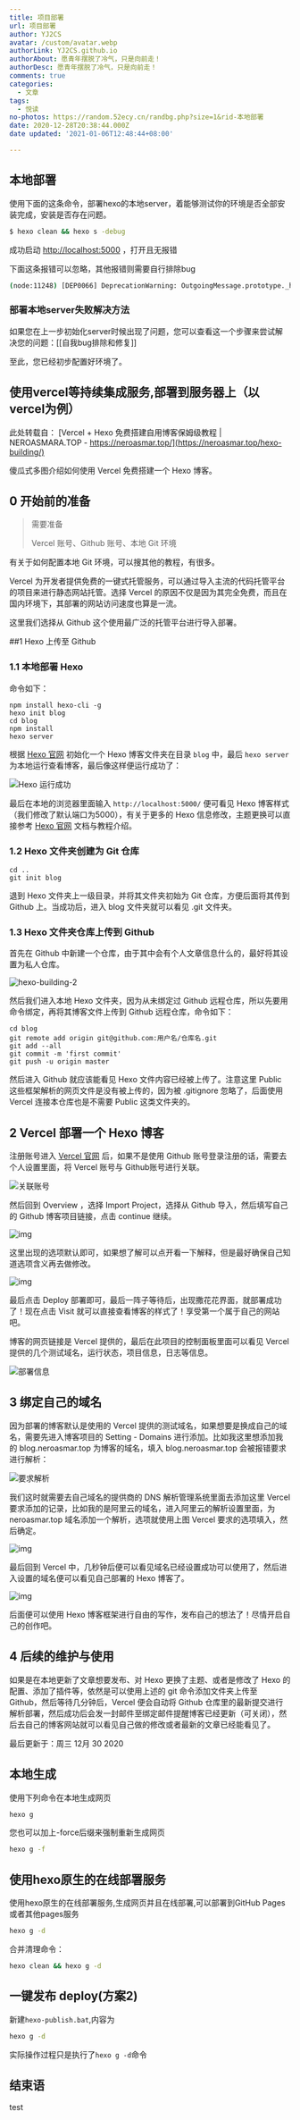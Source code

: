 ```yaml
---
title: 项目部署
url: 项目部署
author: YJ2CS
avatar: /custom/avatar.webp
authorLink: YJ2CS.github.io
authorAbout: 愿青年摆脱了冷气，只是向前走！
authorDesc: 愿青年摆脱了冷气，只是向前走！
comments: true
categories:
  - 文章
tags:
  - 悦读
no-photos: https://random.52ecy.cn/randbg.php?size=1&rid-本地部署
date: 2020-12-28T20:38:44.000Z
date updated: '2021-01-06T12:48:44+08:00'

---
```


## 本地部署

使用下面的这条命令，部署hexo的本地server，着能够测试你的环境是否全部安装完成，安装是否存在问题。

```bash
$ hexo clean && hexo s -debug
```

成功启动 <http://localhost:5000> ，打开且无报错

下面这条报错可以忽略，其他报错则需要自行排除bug

```bash
(node:11248) [DEP0066] DeprecationWarning: OutgoingMessage.prototype._headers is deprecated
```

### 部署本地server失败解决方法

如果您在上一步初始化server时候出现了问题，您可以查看这一个步骤来尝试解决您的问题：[[自我bug排除和修复]]

至此，您已经初步配置好环境了。

## 使用vercel等持续集成服务,部署到服务器上（以vercel为例）

此处转载自： [Vercel + Hexo 免费搭建自用博客保姆级教程 | NEROASMARA.TOP - <https://neroasmar.top/](https://neroasmar.top/hexo-building/)>

傻瓜式多图介绍如何使用 Vercel 免费搭建一个 Hexo 博客。

## 0 开始前的准备

> 需要准备
>
> Vercel 账号、Github 账号、本地 Git 环境

有关于如何配置本地 Git 环境，可以搜其他的教程，有很多。

Vercel 为开发者提供免费的一键式托管服务，可以通过导入主流的代码托管平台的项目来进行静态网站托管。选择 Vercel 的原因不仅是因为其完全免费，而且在国内环境下，其部署的网站访问速度也算是一流。

这里我们选择从 Github 这个使用最广泛的托管平台进行导入部署。

##1 Hexo 上传至 Github

### 1.1 本地部署 Hexo

命令如下：

    npm install hexo-cli -g
    hexo init blog
    cd blog
    npm install
    hexo server

根据 [Hexo 官网](https://hexo.io/zh-cn/) 初始化一个 Hexo 博客文件夹在目录 `blog` 中，最后 `hexo server` 为本地运行查看博客，最后像这样便运行成功了：

![Hexo 运行成功](_imgs/hexo-building-1.png)

最后在本地的浏览器里面输入 `http://localhost:5000/` 便可看见 Hexo 博客样式（我们修改了默认端口为5000），有关于更多的 Hexo 信息修改，主题更换可以直接参考 [Hexo 官网](https://hexo.io/zh-cn/) 文档与教程介绍。

### 1.2 Hexo 文件夹创建为 Git 仓库

    cd ..
    git init blog

退到 Hexo 文件夹上一级目录，并将其文件夹初始为 Git 仓库，方便后面将其传到 Github 上。当成功后，进入 blog 文件夹就可以看见 .git 文件夹。

### 1.3 Hexo 文件夹仓库上传到 Github

首先在 Github 中新建一个仓库，由于其中会有个人文章信息什么的，最好将其设置为私人仓库。

![hexo-building-2](_imgs/hexo-building-2.png)

然后我们进入本地 Hexo 文件夹，因为从未绑定过 Github 远程仓库，所以先要用命令绑定，再将其博客文件上传到 Github 远程仓库，命令如下：

    cd blog
    git remote add origin git@github.com:用户名/仓库名.git
    git add --all
    git commit -m 'first commit'
    git push -u origin master

然后进入 Github 就应该能看见 Hexo 文件内容已经被上传了。注意这里 Public 这些框架解析的网页文件是没有被上传的，因为被 .gitignore 忽略了，后面使用 Vercel 连接本仓库也是不需要 Public 这类文件夹的。

## 2 Vercel 部署一个 Hexo 博客

注册账号进入 [Vercel 官网](https://vercel.com/) 后，如果不是使用 Github 账号登录注册的话，需要去个人设置里面，将 Vercel 账号与 Github账号进行关联。

![关联账号](_imgs/hexo-building-3.png)

然后回到 Overview ，选择 Import Project，选择从 Github 导入，然后填写自己的 Github 博客项目链接，点击 continue 继续。

![img](_imgs/hexo-building-4.png)

这里出现的选项默认即可，如果想了解可以点开看一下解释，但是最好确保自己知道选项含义再去做修改。

![img](_imgs/hexo-building-5.png)

最后点击 Deploy 部署即可，最后一阵子等待后，出现撒花花界面，就部署成功了！现在点击 Visit 就可以直接查看博客的样式了！享受第一个属于自己的网站吧。

博客的网页链接是 Vercel 提供的，最后在此项目的控制面板里面可以看见 Vercel 提供的几个测试域名，运行状态，项目信息，日志等信息。

![部署信息](_imgs/hexo-building-6.png)

## 3 绑定自己的域名

因为部署的博客默认是使用的 Vercel 提供的测试域名，如果想要是换成自己的域名，需要先进入博客项目的 Setting - Domains 进行添加。比如我这里想添加我的 blog.neroasmar.top 为博客的域名，填入 blog.neroasmar.top 会被报错要求进行解析：

![要求解析](_imgs/hexo-building-7.png)

我们这时就需要去自己域名的提供商的 DNS 解析管理系统里面去添加这里 Vercel 要求添加的记录，比如我的是阿里云的域名，进入阿里云的解析设置里面，为 neroasmar.top 域名添加一个解析，选项就使用上图 Vercel 要求的选项填入，然后确定。

![img](_imgs/hexo-building-8.png)

最后回到 Vercel 中，几秒钟后便可以看见域名已经设置成功可以使用了，然后进入设置的域名便可以看见自己部署的 Hexo 博客了。

![img](_imgs/hexo-building-9.png)

后面便可以使用 Hexo 博客框架进行自由的写作，发布自己的想法了！尽情开启自己的创作吧。

## 4 后续的维护与使用

如果是在本地更新了文章想要发布、对 Hexo 更换了主题、或者是修改了 Hexo 的配置、添加了插件等，依然是可以使用上述的 git 命令添加文件夹上传至 Github，然后等待几分钟后，Vercel 便会自动将 Github 仓库里的最新提交进行解析部署，然后成功后会发一封邮件至绑定邮件提醒博客已经更新（可关闭），然后去自己的博客网站就可以看见自己做的修改或者最新的文章已经能看见了。

最后更新于：周三 12月 30 2020

## 本地生成

使用下列命令在本地生成网页

```bash
hexo g
```

您也可以加上-force后缀来强制重新生成网页

```bash
hexo g -f
```

## 使用hexo原生的在线部署服务

使用hexo原生的在线部署服务,生成网页并且在线部署,可以部署到GitHub Pages或者其他pages服务

```bash
hexo g -d
```

合并清理命令：

```bash
hexo clean && hexo g -d
```

## 一键发布 deploy(方案2)

新建`hexo-publish.bat`,内容为

```bash
hexo g -d
```

实际操作过程只是执行了`hexo g -d`命令

## 结束语

test
